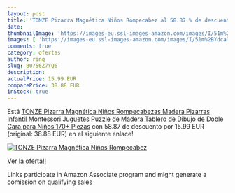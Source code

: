 ```yaml
---
layout: post
title: 'TONZE Pizarra Magnética Niños Rompecabez al 58.87 % de descuento'
date: 
thumbnailImage: 'https://images-eu.ssl-images-amazon.com/images/I/51m%2BYdcalQL._SL200_.jpg'
images: [ 'https://images-eu.ssl-images-amazon.com/images/I/51m%2BYdcalQL._SL200_.jpg' ]
comments: true
category: ofertas
author: ring
slug: B0756Z7YQ6
description:
actualPrice: 15.99 EUR
comparePrice: 38.88 EUR
inStock: true
---
```


Está [TONZE Pizarra Magnética Niños Rompecabezas Madera Pizarras Infantil Montessori Juguetes Puzzle de Madera Tablero de Dibujo de Doble Cara para Niños 170+ Piezas](https://www.amazon.es/dp/B0756Z7YQ6/?tag=tolees-21) con 58.87 de descuento por 15.99 EUR (original: 38.88 EUR) en el siguiente enlace!

[![TONZE Pizarra Magnética Niños Rompecabez](https://images-eu.ssl-images-amazon.com/images/I/51m%2BYdcalQL._SL200_.jpg)](https://www.amazon.es/dp/B0756Z7YQ6/?tag=tolees-21)

[Ver la oferta!!](https://www.amazon.es/dp/B0756Z7YQ6/?tag=tolees-21)

Links participate in Amazon Associate program and might generate a comission on qualifying sales


